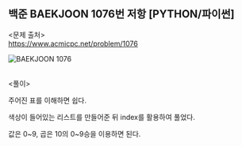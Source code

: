 ## 백준 BAEKJOON 1076번 저항 [PYTHON/파이썬]

<문제 출처><br>
https://www.acmicpc.net/problem/1076

![BAEKJOON 1076](https://blog.kakaocdn.net/dn/9xRaz/btrOjy9lQ2f/r9Rt4gdy8ijTZPDPQtMRX1/img.png)

<br>
<풀이><br>

주어진 표를 이해하면 쉽다.

색상이 들어있는 리스트를 만들어준 뒤 index를 활용하여 풀었다.

값은 0~9, 곱은 10의 0~9승을 이용하면 된다.
